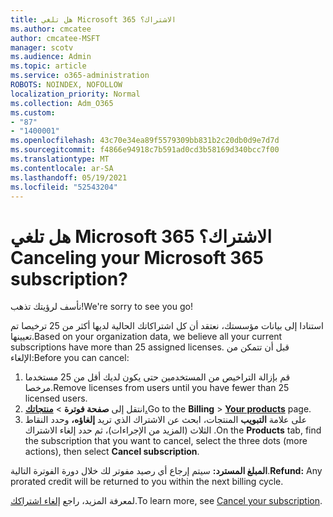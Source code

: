```yaml
---
title: هل تلغي Microsoft 365 الاشتراك؟
ms.author: cmcatee
author: cmcatee-MSFT
manager: scotv
ms.audience: Admin
ms.topic: article
ms.service: o365-administration
ROBOTS: NOINDEX, NOFOLLOW
localization_priority: Normal
ms.collection: Adm_O365
ms.custom:
- "87"
- "1400001"
ms.openlocfilehash: 43c70e34ea89f5579309bb831b2c20db0d9e7d7d
ms.sourcegitcommit: f4866e94918c7b591ad0cd3b58169d340bcc7f00
ms.translationtype: MT
ms.contentlocale: ar-SA
ms.lasthandoff: 05/19/2021
ms.locfileid: "52543204"
---
```

# <a name="canceling-your-microsoft-365-subscription"></a><span data-ttu-id="15941-102">هل تلغي Microsoft 365 الاشتراك؟</span><span class="sxs-lookup"><span data-stu-id="15941-102">Canceling your Microsoft 365 subscription?</span></span>

<span data-ttu-id="15941-103">نأسف لرؤيتك تذهب!</span><span class="sxs-lookup"><span data-stu-id="15941-103">We're sorry to see you go!</span></span>
  
<span data-ttu-id="15941-104">استنادا إلى بيانات مؤسستك، نعتقد أن كل اشتراكاتك الحالية لديها أكثر من 25 ترخيصا تم تعيينها.</span><span class="sxs-lookup"><span data-stu-id="15941-104">Based on your organization data, we believe all your current subscriptions have more than 25 assigned licenses.</span></span> <span data-ttu-id="15941-105">قبل أن تتمكن من الإلغاء:</span><span class="sxs-lookup"><span data-stu-id="15941-105">Before you can cancel:</span></span>

1. <span data-ttu-id="15941-106">قم بإزالة التراخيص من المستخدمين حتى يكون لديك أقل من 25 مستخدما مرخصا.</span><span class="sxs-lookup"><span data-stu-id="15941-106">Remove licenses from users until you have fewer than 25 licensed users.</span></span>
2. <span data-ttu-id="15941-107">انتقل إلى **صفحة فوترة** \> **[منتجاتك.](https://go.microsoft.com/fwlink/p/?linkid=842054)**</span><span class="sxs-lookup"><span data-stu-id="15941-107">Go to the **Billing** \> **[Your products](https://go.microsoft.com/fwlink/p/?linkid=842054)** page.</span></span>
3. <span data-ttu-id="15941-108">على علامة **التبويب** المنتجات، ابحث عن الاشتراك الذي تريد **إلغاؤه،** وحدد النقاط الثلاث (المزيد من الإجراءات)، ثم حدد إلغاء الاشتراك .</span><span class="sxs-lookup"><span data-stu-id="15941-108">On the **Products** tab, find the subscription that you want to cancel, select the three dots (more actions), then select **Cancel subscription**.</span></span>

<span data-ttu-id="15941-109">**المبلغ المسترد:** سيتم إرجاع أي رصيد مفوتر لك خلال دورة الفوترة التالية.</span><span class="sxs-lookup"><span data-stu-id="15941-109">**Refund:** Any prorated credit will be returned to you within the next billing cycle.</span></span>

<span data-ttu-id="15941-110">لمعرفة المزيد، راجع [إلغاء اشتراكك](/microsoft-365/commerce/subscriptions/cancel-your-subscription).</span><span class="sxs-lookup"><span data-stu-id="15941-110">To learn more, see [Cancel your subscription](/microsoft-365/commerce/subscriptions/cancel-your-subscription).</span></span>